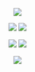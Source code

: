 <p align="center">
  <img src="https://github-profile-summary-cards.vercel.app/api/cards/profile-details?username=ss8651twtw&theme=nord_dark"/>
</p>

<p align="center">
  <img src="https://github-profile-summary-cards.vercel.app/api/cards/repos-per-language?username=ss8651twtw&theme=nord_dark"/>
  <img src="https://github-profile-summary-cards.vercel.app/api/cards/most-commit-language?username=ss8651twtw&theme=nord_dark"/>
</p>

<p align="center">
  <img src="https://github-profile-summary-cards.vercel.app/api/cards/stats?username=ss8651twtw&theme=nord_dark"/>
  <img src="https://github-profile-summary-cards.vercel.app/api/cards/productive-time?username=ss8651twtw&theme=nord_dark"/>
</p>

<!-- 
<p align="center">
  <img src="https://github-readme-stats.vercel.app/api?username=ss8651twtw&theme=nord&count_private=true&show_icons=true&line_height=24"/>
  <img src="https://github-readme-stats.vercel.app/api/top-langs/?username=ss8651twtw&theme=nord&layout=compact&langs_count=8"/>
</p>
 -->

<p align="center">
  <img src="https://github-profile-trophy.vercel.app/?username=ss8651twtw&theme=nord&row=2&column=4"/>
</p>

<!--
**ss8651twtw/ss8651twtw** is a ✨ _special_ ✨ repository because its `README.md` (this file) appears on your GitHub profile.

Here are some ideas to get you started:

- 🔭 I’m currently working on ...
- 🌱 I’m currently learning ...
- 👯 I’m looking to collaborate on ...
- 🤔 I’m looking for help with ...
- 💬 Ask me about ...
- 📫 How to reach me: ...
- 😄 Pronouns: ...
- ⚡ Fun fact: ...
-->
